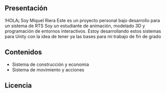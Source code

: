 ## Presentación
!HOLA¡ Soy Miquel Riera
Este es un proyecto personal bajo desarrollo para un sistema de RTS
Soy un estudiante de animación, modelado 3D y programación de entornos interactivos.
Estoy desarrollando estos sistemas para Unity con la idea de tener ya las bases para mi trabajo de fin de grado

## Contenidos
- Sistema de construcción y economia
- Sistema de movimiento y acciones

## Licencia
